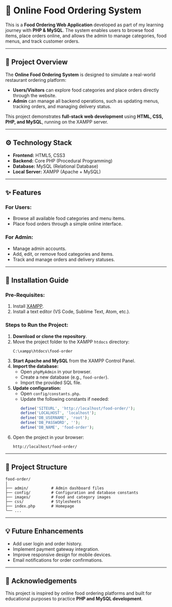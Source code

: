 # 🍴 Online Food Ordering System  

This is a **Food Ordering Web Application** developed as part of my learning journey with **PHP & MySQL**. The system enables users to browse food items, place orders online, and allows the admin to manage categories, food menus, and track customer orders.  

---

## **📖 Project Overview**  
The **Online Food Ordering System** is designed to simulate a real-world restaurant ordering platform:  
- **Users/Visitors** can explore food categories and place orders directly through the website.  
- **Admin** can manage all backend operations, such as updating menus, tracking orders, and managing delivery status.

This project demonstrates **full-stack web development** using **HTML, CSS, PHP, and MySQL**, running on the XAMPP server.  

---

## **⚙️ Technology Stack**  
- **Frontend:** HTML5, CSS3  
- **Backend:** Core PHP (Procedural Programming)  
- **Database:** MySQL (Relational Database)  
- **Local Server:** XAMPP (Apache + MySQL)  

---

## **✨ Features**  

### **For Users:**  
- Browse all available food categories and menu items.  
- Place food orders through a simple online interface.  

### **For Admin:**  
- Manage admin accounts.  
- Add, edit, or remove food categories and items.  
- Track and manage orders and delivery statuses.  

---

## **🚀 Installation Guide**  

### **Pre-Requisites:**  
1. Install [XAMPP](https://www.apachefriends.org/index.html).  
2. Install a text editor (VS Code, Sublime Text, Atom, etc.).  

### **Steps to Run the Project:**  
1. **Download or clone the repository**.  
2. Move the project folder to the XAMPP `htdocs` directory:  
   ```
   C:\xampp\htdocs\food-order
   ```  
3. **Start Apache and MySQL** from the XAMPP Control Panel.  
4. **Import the database:**  
   - Open `phpMyAdmin` in your browser.  
   - Create a new database (e.g., `food-order`).  
   - Import the provided SQL file.  
5. **Update configuration:**  
   - Open `config/constants.php`.  
   - Update the following constants if needed:  
     ```php
     define('SITEURL', 'http://localhost/food-order/');  
     define('LOCALHOST', 'localhost');  
     define('DB_USERNAME', 'root');  
     define('DB_PASSWORD', '');  
     define('DB_NAME', 'food-order');  
     ```  
6. Open the project in your browser:  
   ```
   http://localhost/food-order/
   ```

---

## **📂 Project Structure**  
```
food-order/
│
├── admin/          # Admin dashboard files
├── config/         # Configuration and database constants
├── images/         # Food and category images
├── css/            # Stylesheets
├── index.php       # Homepage
└── ...
```

---

## **💡 Future Enhancements**  
- Add user login and order history.  
- Implement payment gateway integration.  
- Improve responsive design for mobile devices.  
- Email notifications for order confirmations.  

---

## **🙌 Acknowledgements**  
This project is inspired by online food ordering platforms and built for educational purposes to practice **PHP and MySQL development**.

